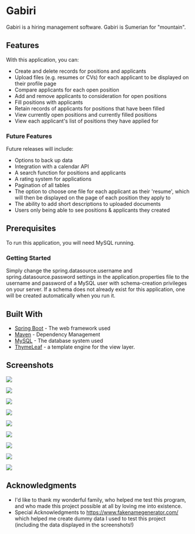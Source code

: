 # Gabiri

Gabiri is a hiring management software.
Gabiri is Sumerian for "mountain".

## Features
With this application, you can:
* Create and delete records for positions and applicants
* Upload files (e.g. resumes or CVs) for each applicant to be displayed on their profile page
* Compare applicants for each open position
* Add and remove applicants to consideration for open positions
* Fill positions with applicants
* Retain records of applicants for positions that have been filled
* View currently open positions and currently filled positions
* View each applicant's list of positions they have applied for

### Future Features
Future releases will include:
* Options to back up data
* Integration with a calendar API
* A search function for positions and applicants
* A rating system for applications
* Pagination of all tables
* The option to choose one file for each applicant as their 'resume', which will then be displayed on the page of each position they apply to
* The ability to add short descriptions to uploaded documents
* Users only being able to see positions & applicants they created

## Prerequisites

To run this application, you will need MySQL running.

### Getting Started

 Simply change the spring.datasource.username and spring.datasource.password settings in the application.properties file to the username and password of a MySQL user with schema-creation privileges on your server. If a schema does not already exist for this application, one will be created automatically when you run it.

## Built With

* [Spring Boot](https://spring.io/projects/spring-boot) - The web framework used
* [Maven](https://maven.apache.org/) - Dependency Management
* [MySQL](https://www.mysql.com/) - The database system used
* [ThymeLeaf](https://www.thymeleaf.org/) - a template engine for the view layer.

## Screenshots

![](screenshots/login.png)

![](screenshots/openPositions.png)

![](screenshots/viewPosition.png)

![](screenshots/viewApplicant.png)

![](screenshots/considerNewApplicants.png)

![](screenshots/availableApplicants.png)

![](screenshots/newOpenPosition.png)

![](screenshots/newApplicant.png)

![](screenshots/filledpositions.png)

## Acknowledgments

* I'd like to thank my wonderful family, who helped me test this program, and who made this project possible at all by loving me into existence.
* Special Acknowledgments to https://www.fakenamegenerator.com/ which helped me create dummy data I used to test this project (including the data displayed in the screenshots!)
